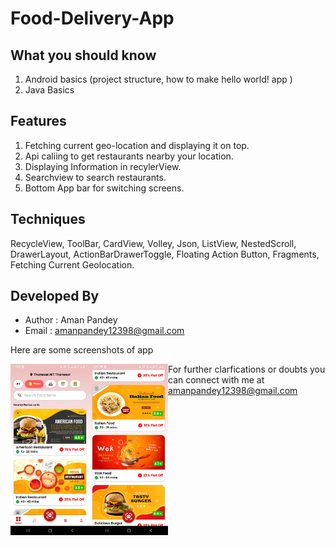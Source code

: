 # Food-Delivery-App

## What you should know
1. Android basics (project structure, how to make hello world! app )
2. Java Basics

## Features
1. Fetching current geo-location and displaying it on top.
2. Api caliing to get restaurants nearby your location.
3. Displaying Information in recylerView.
4. Searchview to search restaurants.
5. Bottom App bar for switching screens.

## Techniques
RecycleView, ToolBar, CardView, Volley, Json, ListView, NestedScroll, DrawerLayout, ActionBarDrawerToggle, Floating Action Button, Fragments, Fetching Current Geolocation.

## Developed By
* Author : Aman Pandey
* Email  : amanpandey12398@gmail.com

Here are some screenshots of app

<img src="home_1.jpg" width=25% height=50% align=left>
<img src="home_2.jpg" width=25% height=50% align=left>

For further clarfications or doubts you can connect with me at amanpandey12398@gmail.com 
